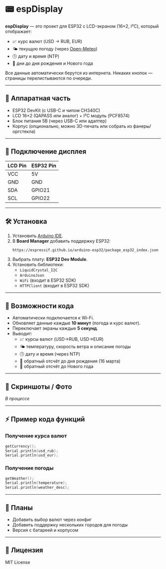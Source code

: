 # 📟 espDisplay

**espDisplay** — это проект для ESP32 с LCD-экраном (16×2, I²C), который отображает:  
- 📈 курс валют (USD → RUB, EUR)  
- 🌤 текущую погоду (через [Open-Meteo](https://open-meteo.com/))  
- 🕒 дату и время (NTP)  
- 🎉 дни до дня рождения и Нового года  

Все данные автоматически берутся из интернета. Никаких кнопок — страницы перелистываются по очереди.

---

## 🔧 Аппаратная часть
- ESP32 DevKit (с USB-C и чипом CH340C)  
- LCD 16×2 (QAPASS или аналог) + I²C модуль (PCF8574)  
- Блок питания 5В (через USB-C или адаптер)  
- Корпус (опционально, можно 3D-печать или собрать из фанеры/оргстекла)  

---

## 📲 Подключение дисплея
| LCD Pin | ESP32 Pin |
|---------|-----------|
| VCC     | 5V        |
| GND     | GND       |
| SDA     | GPIO21    |
| SCL     | GPIO22    |

---

## 🛠 Установка
1. Установить [Arduino IDE](https://www.arduino.cc/en/software).  
2. В **Board Manager** добавить поддержку ESP32:  
   ```
   https://espressif.github.io/arduino-esp32/package_esp32_index.json
   ```
3. Выбрать плату: **ESP32 Dev Module**.  
4. Установить библиотеки:  
   - `LiquidCrystal_I2C`  
   - `ArduinoJson`  
   - `WiFi` (входит в ESP32 SDK)  
   - `HTTPClient` (входит в ESP32 SDK)  

---

## 🚀 Возможности кода
- Автоматически подключается к Wi-Fi.  
- Обновляет данные каждые **10 минут** (погода и курс валют).  
- Переключает экраны каждые **5 секунд**.  
- Выводит:
  - 📈 курсы валют (USD→RUB, USD→EUR)  
  - 🌤 температуру, скорость ветра и описание погоды  
  - 🕒 дату и время (через NTP)  
  - 🎂 обратный отсчёт до дня рождения (16 марта)  
  - 🎄 обратный отсчёт до Нового года  

---

## 📸 Скриншоты / Фото
*В процессе*

---

## ⚡ Пример кода функций
### Получение курса валют
```cpp
getCurrency(); 
Serial.println(usd_rub);
Serial.println(usd_eur);
```

### Получение погоды
```cpp
getWeather();
Serial.println(temperature);
Serial.println(weather_desc);
```

---

## 📌 Планы
- Добавить выбор валют через конфиг  
- Добавить поддержку нескольких городов для погоды  
- Версия с батареей и корпусом  

---

## 📝 Лицензия
MIT License  
